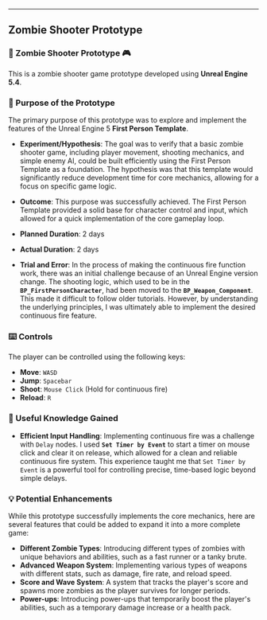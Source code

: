 ---

## Zombie Shooter Prototype

### 🔫 Zombie Shooter Prototype 🎮

This is a zombie shooter game prototype developed using **Unreal Engine 5.4**.

### 📖 Purpose of the Prototype

The primary purpose of this prototype was to explore and implement the features of the Unreal Engine 5 **First Person Template**.

* **Experiment/Hypothesis**: The goal was to verify that a basic zombie shooter game, including player movement, shooting mechanics, and simple enemy AI, could be built efficiently using the First Person Template as a foundation. The hypothesis was that this template would significantly reduce development time for core mechanics, allowing for a focus on specific game logic.

* **Outcome**: This purpose was successfully achieved. The First Person Template provided a solid base for character control and input, which allowed for a quick implementation of the core gameplay loop.

* **Planned Duration**: 2 days
* **Actual Duration**: 2 days

* **Trial and Error**: In the process of making the continuous fire function work, there was an initial challenge because of an Unreal Engine version change. The shooting logic, which used to be in the **`BP_FirstPersonCharacter`**, had been moved to the **`BP_Weapon_Component`**. This made it difficult to follow older tutorials. However, by understanding the underlying principles, I was ultimately able to implement the desired continuous fire feature.

### ⌨️ Controls

The player can be controlled using the following keys:

* **Move**: `WASD`
* **Jump**: `Spacebar`
* **Shoot**: `Mouse Click` (Hold for continuous fire)
* **Reload**: `R`

### 🧠 Useful Knowledge Gained

* **Efficient Input Handling**: Implementing continuous fire was a challenge with `Delay` nodes. I used **`Set Timer by Event`** to start a timer on mouse click and clear it on release, which allowed for a clean and reliable continuous fire system. This experience taught me that `Set Timer by Event` is a powerful tool for controlling precise, time-based logic beyond simple delays.

### 💡 Potential Enhancements

While this prototype successfully implements the core mechanics, here are several features that could be added to expand it into a more complete game:

* **Different Zombie Types**: Introducing different types of zombies with unique behaviors and abilities, such as a fast runner or a tanky brute.
* **Advanced Weapon System**: Implementing various types of weapons with different stats, such as damage, fire rate, and reload speed.
* **Score and Wave System**: A system that tracks the player's score and spawns more zombies as the player survives for longer periods.
* **Power-ups**: Introducing power-ups that temporarily boost the player's abilities, such as a temporary damage increase or a health pack.
